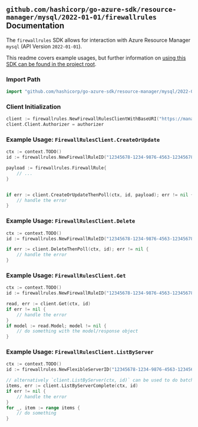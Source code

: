 
## `github.com/hashicorp/go-azure-sdk/resource-manager/mysql/2022-01-01/firewallrules` Documentation

The `firewallrules` SDK allows for interaction with Azure Resource Manager `mysql` (API Version `2022-01-01`).

This readme covers example usages, but further information on [using this SDK can be found in the project root](https://github.com/hashicorp/go-azure-sdk/tree/main/docs).

### Import Path

```go
import "github.com/hashicorp/go-azure-sdk/resource-manager/mysql/2022-01-01/firewallrules"
```


### Client Initialization

```go
client := firewallrules.NewFirewallRulesClientWithBaseURI("https://management.azure.com")
client.Client.Authorizer = authorizer
```


### Example Usage: `FirewallRulesClient.CreateOrUpdate`

```go
ctx := context.TODO()
id := firewallrules.NewFirewallRuleID("12345678-1234-9876-4563-123456789012", "example-resource-group", "flexibleServerName", "firewallRuleName")

payload := firewallrules.FirewallRule{
	// ...
}


if err := client.CreateOrUpdateThenPoll(ctx, id, payload); err != nil {
	// handle the error
}
```


### Example Usage: `FirewallRulesClient.Delete`

```go
ctx := context.TODO()
id := firewallrules.NewFirewallRuleID("12345678-1234-9876-4563-123456789012", "example-resource-group", "flexibleServerName", "firewallRuleName")

if err := client.DeleteThenPoll(ctx, id); err != nil {
	// handle the error
}
```


### Example Usage: `FirewallRulesClient.Get`

```go
ctx := context.TODO()
id := firewallrules.NewFirewallRuleID("12345678-1234-9876-4563-123456789012", "example-resource-group", "flexibleServerName", "firewallRuleName")

read, err := client.Get(ctx, id)
if err != nil {
	// handle the error
}
if model := read.Model; model != nil {
	// do something with the model/response object
}
```


### Example Usage: `FirewallRulesClient.ListByServer`

```go
ctx := context.TODO()
id := firewallrules.NewFlexibleServerID("12345678-1234-9876-4563-123456789012", "example-resource-group", "flexibleServerName")

// alternatively `client.ListByServer(ctx, id)` can be used to do batched pagination
items, err := client.ListByServerComplete(ctx, id)
if err != nil {
	// handle the error
}
for _, item := range items {
	// do something
}
```
